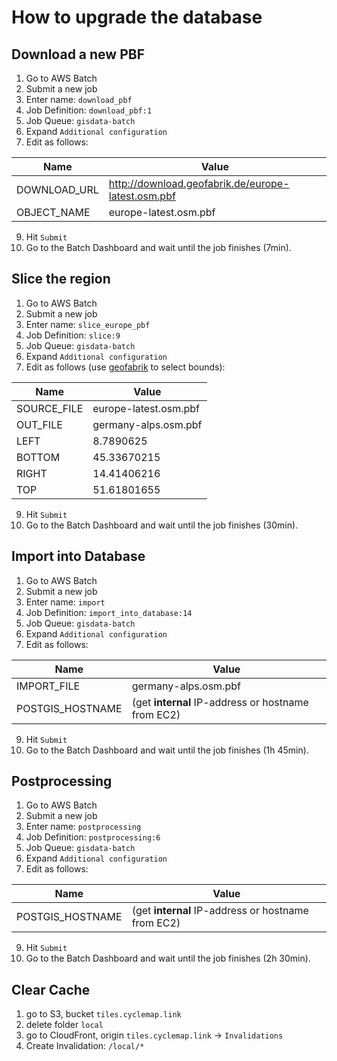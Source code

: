 # How to upgrade the database

## Download a new PBF

1. Go to AWS Batch
2. Submit a new job
3. Enter name: `download_pbf`
4. Job Definition: `download_pbf:1`
5. Job Queue: `gisdata-batch`
6. Expand `Additional configuration`
7. Edit as follows:

Name | Value
---|---
DOWNLOAD_URL|http://download.geofabrik.de/europe-latest.osm.pbf
OBJECT_NAME|europe-latest.osm.pbf

9. Hit `Submit`
10. Go to the Batch Dashboard and wait until the job finishes (7min).

## Slice the region

1. Go to AWS Batch
2. Submit a new job
3. Enter name: `slice_europe_pbf`
4. Job Definition: `slice:9`
5. Job Queue: `gisdata-batch`
6. Expand `Additional configuration`
7. Edit as follows (use [geofabrik](tools.geofabrik.de/calc) to select bounds):

Name | Value
---|---
SOURCE_FILE|europe-latest.osm.pbf
OUT_FILE|germany-alps.osm.pbf
LEFT|8.7890625
BOTTOM|45.33670215
RIGHT|14.41406216
TOP|51.61801655

9. Hit `Submit`
10. Go to the Batch Dashboard and wait until the job finishes (30min).

## Import into Database

1. Go to AWS Batch
2. Submit a new job
3. Enter name: `import`
4. Job Definition: `import_into_database:14`
5. Job Queue: `gisdata-batch`
6. Expand `Additional configuration`
7. Edit as follows:

Name | Value
---|---
IMPORT_FILE|germany-alps.osm.pbf
POSTGIS_HOSTNAME| (get **internal** IP-address or hostname from EC2)

9. Hit `Submit`
10. Go to the Batch Dashboard and wait until the job finishes (1h 45min).

## Postprocessing

1. Go to AWS Batch
2. Submit a new job
3. Enter name: `postprocessing`
4. Job Definition: `postprocessing:6`
5. Job Queue: `gisdata-batch`
6. Expand `Additional configuration`
7. Edit as follows:

Name | Value
---|---
POSTGIS_HOSTNAME| (get **internal** IP-address or hostname from EC2)

9. Hit `Submit`
10. Go to the Batch Dashboard and wait until the job finishes (2h 30min).

## Clear Cache

1. go to S3, bucket `tiles.cyclemap.link`
2. delete folder `local`
3. go to CloudFront, origin `tiles.cyclemap.link` -> `Invalidations`
4. Create Invalidation: `/local/*`

